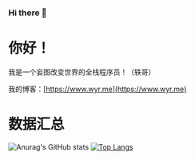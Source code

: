### Hi there 👋
# 你好！

我是一个妄图改变世界的全栈程序员！（轶哥）

我的博客：[https://www.wyr.me](https://www.wyr.me)

# 数据汇总

![Anurag's GitHub stats](https://github-readme-stats.vercel.app/api?username=yi-ge&theme=dark&show_icons=true&locale=cn&hide_title=true&count_private=true&include_all_commits=true)
[![Top Langs](https://github-readme-stats.vercel.app/api/top-langs/?username=yi-ge&layout=compact&locale=cn&theme=dark)](https://github.com/anuraghazra/github-readme-stats)

